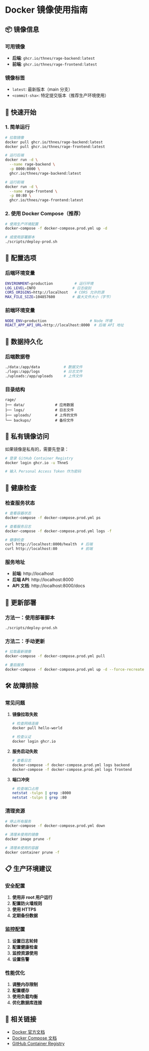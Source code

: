 # Docker 镜像使用指南

## 📦 镜像信息

### 可用镜像
- **后端**: `ghcr.io/thnes/rage-backend:latest`
- **前端**: `ghcr.io/thnes/rage-frontend:latest`

### 镜像标签
- `latest`: 最新版本（main 分支）
- `<commit-sha>`: 特定提交版本（推荐生产环境使用）

## 🚀 快速开始

### 1. 简单运行

```bash
# 拉取镜像
docker pull ghcr.io/thnes/rage-backend:latest
docker pull ghcr.io/thnes/rage-frontend:latest

# 运行后端
docker run -d \
  --name rage-backend \
  -p 8000:8000 \
  ghcr.io/thnes/rage-backend:latest

# 运行前端
docker run -d \
  --name rage-frontend \
  -p 80:80 \
  ghcr.io/thnes/rage-frontend:latest
```

### 2. 使用 Docker Compose（推荐）

```bash
# 使用生产环境配置
docker-compose -f docker-compose.prod.yml up -d

# 或使用部署脚本
./scripts/deploy-prod.sh
```

## 🔧 配置选项

### 后端环境变量

```bash
ENVIRONMENT=production          # 运行环境
LOG_LEVEL=INFO                 # 日志级别
CORS_ORIGINS=http://localhost   # CORS 允许的源
MAX_FILE_SIZE=104857600        # 最大文件大小（字节）
```

### 前端环境变量

```bash
NODE_ENV=production                    # Node 环境
REACT_APP_API_URL=http://localhost:8000  # 后端 API 地址
```

## 📁 数据持久化

### 后端数据卷

```bash
./data:/app/data           # 数据文件
./logs:/app/logs           # 日志文件
./uploads:/app/uploads     # 上传文件
```

### 目录结构

```
rage/
├── data/              # 应用数据
├── logs/              # 日志文件
├── uploads/           # 上传的文件
└── backups/           # 备份文件
```

## 🔐 私有镜像访问

如果镜像是私有的，需要先登录：

```bash
# 登录 GitHub Container Registry
docker login ghcr.io -u ThneS

# 输入 Personal Access Token 作为密码
```

## 🏥 健康检查

### 检查服务状态

```bash
# 查看容器状态
docker-compose -f docker-compose.prod.yml ps

# 查看服务日志
docker-compose -f docker-compose.prod.yml logs -f

# 健康检查
curl http://localhost:8000/health  # 后端
curl http://localhost:80           # 前端
```

### 服务地址

- **前端**: http://localhost
- **后端 API**: http://localhost:8000
- **API 文档**: http://localhost:8000/docs

## 🔄 更新部署

### 方法一：使用部署脚本

```bash
./scripts/deploy-prod.sh
```

### 方法二：手动更新

```bash
# 拉取最新镜像
docker-compose -f docker-compose.prod.yml pull

# 重启服务
docker-compose -f docker-compose.prod.yml up -d --force-recreate
```

## 🛠 故障排除

### 常见问题

1. **镜像拉取失败**
   ```bash
   # 检查网络连接
   docker pull hello-world

   # 检查认证
   docker login ghcr.io
   ```

2. **服务启动失败**
   ```bash
   # 查看日志
   docker-compose -f docker-compose.prod.yml logs backend
   docker-compose -f docker-compose.prod.yml logs frontend
   ```

3. **端口冲突**
   ```bash
   # 检查端口占用
   netstat -tulpn | grep :8000
   netstat -tulpn | grep :80
   ```

### 清理资源

```bash
# 停止所有服务
docker-compose -f docker-compose.prod.yml down

# 清理未使用的镜像
docker image prune -f

# 清理未使用的容器
docker container prune -f
```

## 📋 生产环境建议

### 安全配置

1. **使用非 root 用户运行**
2. **配置防火墙规则**
3. **使用 HTTPS**
4. **定期备份数据**

### 监控配置

1. **设置日志轮转**
2. **配置健康检查**
3. **监控资源使用**
4. **设置告警**

### 性能优化

1. **调整内存限制**
2. **配置缓存**
3. **使用负载均衡**
4. **优化数据库连接**

## 🔗 相关链接

- [Docker 官方文档](https://docs.docker.com/)
- [Docker Compose 文档](https://docs.docker.com/compose/)
- [GitHub Container Registry](https://docs.github.com/en/packages/working-with-a-github-packages-registry/working-with-the-container-registry)